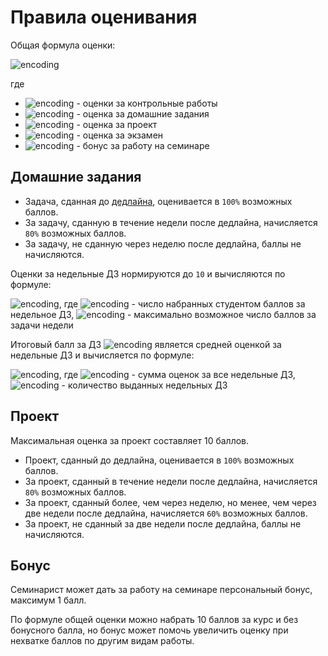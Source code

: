 # Правила оценивания

Общая формула оценки:

![encoding](https://latex.codecogs.com/svg.image?min(0.1(T_%7B1%7D&plus;T_%7B2%7D)&plus;0.3H&plus;0.3P&plus;0.2E&plus;b,10))

где
- ![encoding](https://latex.codecogs.com/svg.image?T_{1,2}) - оценки за контрольные работы
- ![encoding](https://latex.codecogs.com/svg.image?H) - оценка за домашние задания
- ![encoding](https://latex.codecogs.com/svg.image?P) - оценка за проект
- ![encoding](https://latex.codecogs.com/svg.image?E) - оценка за экзамен
- ![encoding](https://latex.codecogs.com/svg.image?b) - бонус за работу на семинаре

## Домашние задания

- Задача, сданная до [дедлайна](https://cpp-hse.ru/), оценивается в `100%` возможных баллов.
- За задачу, сданную в течение недели после дедлайна, начисляется `80%` возможных баллов.
- За задачу, не сданную через неделю после дедлайна, баллы не начисляются.

 Оценки за недельные ДЗ нормируются до `10` и вычисляются по формуле:

  ![encoding](https://latex.codecogs.com/svg.image?\frac{Sum_{week}}{Max}&space;\times&space;10), где ![encoding](https://latex.codecogs.com/svg.image?Sum_{week}) - число набранных студентом баллов за недельное ДЗ, ![encoding](https://latex.codecogs.com/svg.image?Max) - максимально возможное число баллов за задачи недели
  
Итоговый балл за ДЗ ![encoding](https://latex.codecogs.com/svg.image?H) является средней оценкой за недельные ДЗ и вычисляется по формуле:

  ![encoding](https://latex.codecogs.com/svg.image?\frac{Sum_{total}}{Weeks}), где ![encoding](https://latex.codecogs.com/svg.image?Sum_{total}) - сумма оценок за все недельные ДЗ, ![encoding](https://latex.codecogs.com/svg.image?Weeks) - количество выданных недельных ДЗ

## Проект

Максимальная оценка за проект составляет 10 баллов.

- Проект, сданный до дедлайна, оценивается в `100%` возможных баллов.
- За проект, сданный в течение недели после дедлайна, начисляется `80%` возможных баллов.
- За проект, сданный более, чем через неделю, но менее, чем через две недели после дедлайна, начисляется `60%` возможных баллов.
- За проект, не сданный за две недели после дедлайна, баллы не начисляются.

## Бонус

Семинарист может дать за работу на семинаре персональный бонус, максимум 1 балл.

По формуле общей оценки можно набрать 10 баллов за курс и без бонусного балла, но бонус может помочь увеличить оценку при нехватке баллов по другим видам работы.
